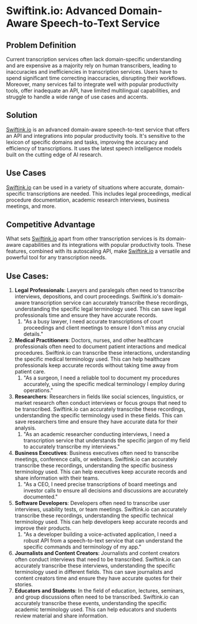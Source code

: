 # Swiftink.io: Advanced Domain-Aware Speech-to-Text Service

## Problem Definition

Current transcription services often lack domain-specific understanding and are expensive as a majority rely on human transcribers, leading to inaccuracies and inefficiencies in transcription services. Users have to spend significant time correcting inaccuracies, disrupting their workflows. Moreover, many services fail to integrate well with popular productivity tools, offer inadequate an API, have limited multilingual capabilities, and struggle to handle a wide range of use cases and accents.

## Solution

[Swiftink.io](http://swiftink.io/) is an advanced domain-aware speech-to-text service that offers an API and integrations into popular productivity tools. It's sensitive to the lexicon of specific domains and tasks, improving the accuracy and efficiency of transcriptions. It uses the latest speech intelligence models built on the cutting edge of AI research.

## Use Cases

[Swiftink.io](http://swiftink.io/) can be used in a variety of situations where accurate, domain-specific transcriptions are needed. This includes legal proceedings, medical procedure documentation, academic research interviews, business meetings, and more.

## Competitive Advantage

What sets [Swiftink.io](http://swiftink.io/) apart from other transcription services is its domain-aware capabilities and its integrations with popular productivity tools. These features, combined with its autoscaling API, make [Swiftink.io](http://swiftink.io/) a versatile and powerful tool for any transcription needs.

## Use Cases:
1. **Legal Professionals**: Lawyers and paralegals often need to transcribe interviews, depositions, and court proceedings. Swiftink.io's domain-aware transcription service can accurately transcribe these recordings, understanding the specific legal terminology used. This can save legal professionals time and ensure they have accurate records.
	1. "As a busy lawyer, I need accurate transcriptions of court proceedings and client meetings to ensure I don't miss any crucial details."
2. **Medical Practitioners**: Doctors, nurses, and other healthcare professionals often need to document patient interactions and medical procedures. Swiftink.io can transcribe these interactions, understanding the specific medical terminology used. This can help healthcare professionals keep accurate records without taking time away from patient care.
	1. "As a surgeon, I need a reliable tool to document my procedures accurately, using the specific medical terminology I employ during operations."
3. **Researchers**: Researchers in fields like social sciences, linguistics, or market research often conduct interviews or focus groups that need to be transcribed. Swiftink.io can accurately transcribe these recordings, understanding the specific terminology used in these fields. This can save researchers time and ensure they have accurate data for their analysis.
	1. "As an academic researcher conducting interviews, I need a transcription service that understands the specific jargon of my field to accurately transcribe my interviews."
4. **Business Executives**: Business executives often need to transcribe meetings, conference calls, or webinars. Swiftink.io can accurately transcribe these recordings, understanding the specific business terminology used. This can help executives keep accurate records and share information with their teams.
	1. "As a CEO, I need precise transcriptions of board meetings and investor calls to ensure all decisions and discussions are accurately documented."
5. **Software Developers**: Developers often need to transcribe user interviews, usability tests, or team meetings. Swiftink.io can accurately transcribe these recordings, understanding the specific technical terminology used. This can help developers keep accurate records and improve their products.
	1. "As a developer building a voice-activated application, I need a robust API from a speech-to-text service that can understand the specific commands and terminology of my app."
6. **Journalists and Content Creators**: Journalists and content creators often conduct interviews that need to be transcribed. Swiftink.io can accurately transcribe these interviews, understanding the specific terminology used in different fields. This can save journalists and content creators time and ensure they have accurate quotes for their stories.
7. **Educators and Students**: In the field of education, lectures, seminars, and group discussions often need to be transcribed. Swiftink.io can accurately transcribe these events, understanding the specific academic terminology used. This can help educators and students review material and share information.
